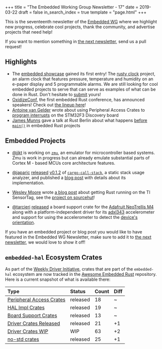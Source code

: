 +++
title = "The Embedded Working Group Newsletter - 17"
date = 2019-03-22
draft = false
in_search_index = true
template = "page.html"
+++

This is the seventeenth newsletter of the [Embedded WG] where we highlight new progress, celebrate cool projects, thank the community, and advertise projects that need help!

[Embedded WG]: https://github.com/rust-embedded/wg

<!-- TODO uncomment -->

<!-- Discuss on [users.rust-lang.org], [on twitter], or [on reddit]! -->

<!-- [users.rust-lang.org]: https://example.org/#TODO -->
<!-- [on twitter]: https://example.org/#TODO -->
<!-- [on reddit]: https://example.org/#TODO -->

<!-- more -->

If you want to mention something in [the next newsletter], send us a pull request!

[the next newsletter]: https://github.com/rust-embedded/blog/edit/master/content/2019-04-05.md

## Highlights

- The [embedded showcase] gained its first entry! The [rusty clock] project, an alarm clock that features pressure, temperature and humidity on an e-paper display and 5 programmable alarms. We are still looking for cool embedded projects to serve that can serve as examples of what can be done in Rust. Don't hesitate to [submit] yours!
- [OxidizeConf], the first embedded Rust conference, has announced speakers! Check out [the lineup here]!
- [Antoine van Gelder] wrote about using Peripheral Access Crates to [program interrupts] on the STM32F3 Discovery board
- [James Munns] gave a talk at Rust Berlin about what happens [before `main()`] in embedded Rust projects

[embedded showcase]: https://rust-embedded.github.io/showcase/
[rusty clock]: https://github.com/TeXitoi/rusty-clock
[submit]: https://github.com/rust-embedded/showcase#submit-your-project

[OxidizeConf]: https://oxidizeconf.com
[the lineup here]: https://oxidizeconf.com/schedule/

[Antoine van Gelder]: https://twitter.com/antvangelder
[program interrupts]: https://flowdsp.io/blog/stm32f3-01-interrupts/

[James Munns]: https://github.com/jamesmunns
[before `main()`]: https://www.youtube.com/watch?v=RIHVoNDxNuk

## Embedded Projects

- [@jjkt](https://github.com/jjkt) is working on [`zmu`](https://github.com/jjkt/zmu), an emulator for microcontroller based systems. Zmu is work in progress but can already emulate substantial parts of Cortex M - based MCUs core architecture features.

- [@japaric][] [released][call-stack-twitter] [v0.1.2][call-stack-changelog] of [`cargo-call-stack`][call-stack-crates-io], a static stack usage analyzer, and published a [blog post][call-stack-blog-post] with details about its implementation.

- [Wesley Moore] wrote [a blog post] about getting Rust running on the TI SensorTag, see the [project on sourcehut]!

- [@tarcieri][] [released][trellis-twitter] a board support crate for the [Adafruit NeoTrellis M4][trellis-info] along with a platform-independent driver for its [adxl343] accelerometer and support for using the accelerometer to detect the [device's orientation][trellis-orientation].

[@tarcieri]: https://github.com/tarcieri
[trellis-twitter]: https://twitter.com/bascule/status/1105455019959058433
[trellis-info]: https://github.com/rust-embedded/wg/issues/286
[adxl343]: https://github.com/atsamd-rs/atsamd/pull/47
[trellis-orientation]: https://github.com/atsamd-rs/atsamd/pull/48

[Wesley Moore]: https://twitter.com/wezm
[a blog post]: https://www.wezm.net/technical/2019/03/sensortag-embedded-rust-coding-retreat/
[project on sourcehut]: https://git.sr.ht/~wezm/sensortag

[@japaric]: https://github.com/japaric
[call-stack-twitter]: https://twitter.com/japaricious/status/1105368938018267136
[call-stack-changelog]: https://github.com/japaric/cargo-call-stack/blob/master/CHANGELOG.md#v012---2019-03-12
[call-stack-crates-io]: https://crates.io/crates/cargo-call-stack/0.1.2
[call-stack-blog-post]: https://blog.japaric.io/stack-analysis/

If you have an embedded project or blog post you would like to have featured in the Embedded WG Newsletter, make sure to add it to [the next newsletter], we would love to show it off!

## `embedded-hal` Ecosystem Crates

As part of the [Weekly Driver Initiative], crates that are part of the `embedded-hal` ecosystem are now tracked in the [Awesome Embedded Rust] repository. Here is a current snapshot of what is available there:

<!-- TODO fill in the numbers before release -->

| Type                       | Status    | Count | Diff |
| :---                       | :-----    | :---- | :--- |
| [Peripheral Access Crates] | released  | 18    | ~    |
| [HAL Impl Crates]          | released  | 19    | ~    |
| [Board Support Crates]     | released  | 13    | ~    |
| [Driver Crates Released]   | released  | 21    | +1   |
| [Driver Crates WIP]        | WIP       | 63    | +2   |
| [no-std crates]            | released  | 25    | +1   |

[Awesome Embedded Rust]: https://github.com/rust-embedded/awesome-embedded-rust
[Weekly Driver Initiative]: https://github.com/rust-embedded/wg/issues/39
[Peripheral Access Crates]: https://github.com/rust-embedded/awesome-embedded-rust#peripheral-access-crates
[HAL Impl Crates]: https://github.com/rust-embedded/awesome-embedded-rust#hal-implementation-crates
[Board Support Crates]: https://github.com/rust-embedded/awesome-embedded-rust#board-support-crates
[Driver Crates Released]: https://github.com/rust-embedded/awesome-embedded-rust#driver-crates
[Driver Crates WIP]: https://github.com/rust-embedded/awesome-embedded-rust#wip
[no-std crates]: https://github.com/rust-embedded/awesome-embedded-rust#no-std-crates
